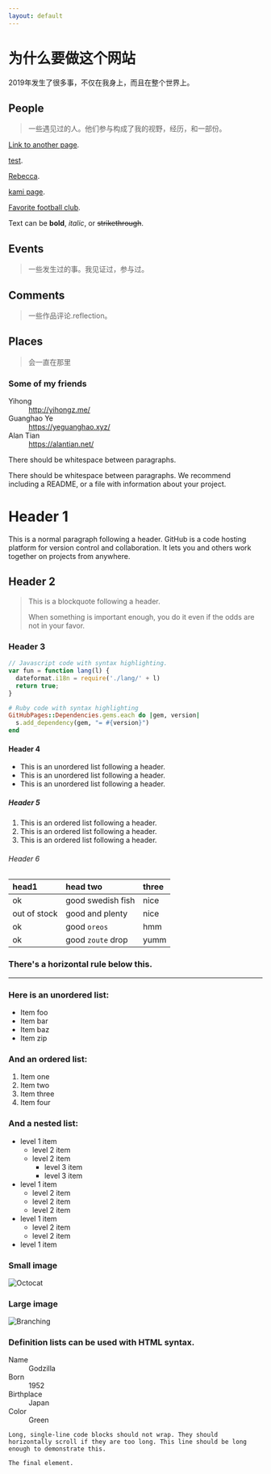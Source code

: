 ```yaml
---
layout: default
---
```



# 为什么要做这个网站
2019年发生了很多事，不仅在我身上，而且在整个世界上。

## People

> 一些遇见过的人。他们参与构成了我的视野，经历，和一部份。


[Link to another page](./another-page.html).

[test](./test.html).

[Rebecca](./articles/people/rebecca.html).



[kami page](./articles/comment/kami.html).

[Favorite football club](./pages/article.html).

Text can be **bold**, _italic_, or ~~strikethrough~~.


## Events

> 一些发生过的事。我见证过，参与过。


## Comments

> 一些作品评论.reflection。

## Places

> 会一直在那里


### Some of my friends 

<dl>
<dt>Yihong</dt>
  <dd><a href="http://yihongz.me/">http://yihongz.me/</a></dd>
<dt>Guanghao Ye</dt>
  <dd><a href="https://yeguanghao.xyz/">https://yeguanghao.xyz/</a></dd>
<dt>Alan Tian</dt>
  <dd><a href="https://alantian.net/">https://alantian.net/</a></dd>
</dl>



There should be whitespace between paragraphs.

There should be whitespace between paragraphs. We recommend including a README, or a file with information about your project.

# Header 1

This is a normal paragraph following a header. GitHub is a code hosting platform for version control and collaboration. It lets you and others work together on projects from anywhere.


## Header 2

> This is a blockquote following a header.
>
> When something is important enough, you do it even if the odds are not in your favor.

### Header 3

```js
// Javascript code with syntax highlighting.
var fun = function lang(l) {
  dateformat.i18n = require('./lang/' + l)
  return true;
}
```

```ruby
# Ruby code with syntax highlighting
GitHubPages::Dependencies.gems.each do |gem, version|
  s.add_dependency(gem, "= #{version}")
end
```

#### Header 4

*   This is an unordered list following a header.
*   This is an unordered list following a header.
*   This is an unordered list following a header.

##### Header 5

1.  This is an ordered list following a header.
2.  This is an ordered list following a header.
3.  This is an ordered list following a header.

###### Header 6

| head1        | head two          | three |
|:-------------|:------------------|:------|
| ok           | good swedish fish | nice  |
| out of stock | good and plenty   | nice  |
| ok           | good `oreos`      | hmm   |
| ok           | good `zoute` drop | yumm  |

### There's a horizontal rule below this.

* * *

### Here is an unordered list:

*   Item foo
*   Item bar
*   Item baz
*   Item zip

### And an ordered list:

1.  Item one
1.  Item two
1.  Item three
1.  Item four

### And a nested list:

- level 1 item
  - level 2 item
  - level 2 item
    - level 3 item
    - level 3 item
- level 1 item
  - level 2 item
  - level 2 item
  - level 2 item
- level 1 item
  - level 2 item
  - level 2 item
- level 1 item

### Small image

![Octocat](https://github.githubassets.com/images/icons/emoji/octocat.png)

### Large image

![Branching](https://guides.github.com/activities/hello-world/branching.png)


### Definition lists can be used with HTML syntax.

<dl>
<dt>Name</dt>
<dd>Godzilla</dd>
<dt>Born</dt>
<dd>1952</dd>
<dt>Birthplace</dt>
<dd>Japan</dd>
<dt>Color</dt>
<dd>Green</dd>
</dl>

```
Long, single-line code blocks should not wrap. They should horizontally scroll if they are too long. This line should be long enough to demonstrate this.
```

```
The final element.
```
